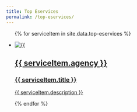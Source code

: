 ```yaml
---
title: Top Eservices
permalink: /top-eservices/
---
```


<ul>
  
  {% for serviceItem in site.data.top-eservices %}
  
  <li>
    <a href="{{ serviceItem.url }}"><img src={{ serviceItem.image-url }} alt={{ serviceItem.title }} />
          <div>
            <h2>{{ serviceItem.agency }}</h2>
            <h3>{{ serviceItem.title }}</h3>
            <p>{{ serviceItem.description }}</p>
          </div>
     </a>
  </li>
           
  {% endfor %}
  
</ul>
